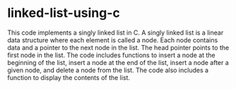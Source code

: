 # linked-list-using-c
  This code implements a singly linked list in C.  A singly linked list is a linear data structure where each element is called a node. Each node contains data and a pointer to the next node in the list. The head pointer points to the first node in the list. The code includes functions to insert a node at the beginning of the list, insert a node at the end of the list, insert a node after a given node, and delete a node from the list.  The code also includes a function to display the contents of the list.
